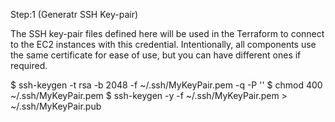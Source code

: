 Step:1 (Generatr SSH Key-pair)

The SSH key-pair files defined here will be used in the Terraform to connect to the EC2 instances with this credential. Intentionally, all components use the same certificate for ease of use, but you can have different ones if required.

$ ssh-keygen -t rsa -b 2048 -f ~/.ssh/MyKeyPair.pem -q -P ''
$ chmod 400 ~/.ssh/MyKeyPair.pem
$ ssh-keygen -y -f ~/.ssh/MyKeyPair.pem > ~/.ssh/MyKeyPair.pub
